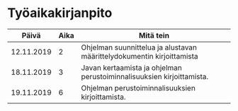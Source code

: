 # Työaikakirjanpito
Päivä | Aika | Mitä tein
---------|---------|-------------
12.11.2019 | 2 | Ohjelman suunnittelua ja alustavan määrittelydokumentin kirjoittamista
18.11.2019 | 3 | Javan kertaamista ja ohjelman perustoiminnalisuuksien kirjoittamista.
19.11.2019 | 6 | Ohjelman perustoiminnalisuuksien kirjoittamista.